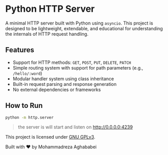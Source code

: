 # Python HTTP Server

A minimal HTTP server built with Python using `asyncio`. This project is designed to be lightweight, extendable, and educational for understanding the internals of HTTP request handling.

## Features

- Support for HTTP methods: `GET`, `POST`, `PUT`, `DELETE`, `PATCH`
- Simple routing system with support for path parameters (e.g., `/hello/:word`)
- Modular handler system using class inheritance
- Built-in request parsing and response generation
- No external dependencies or frameworks

## How to Run

```bash
python -m http.server
```

> the server is will start and listen on http://0.0.0.0:4239

This project is licensed under [GNU GPLv3](LICENSE).

Built with ❤️ by Mohammadreza Aghababei

